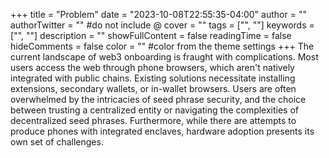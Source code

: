 +++
title = "Problem"
date = "2023-10-08T22:55:35-04:00"
author = ""
authorTwitter = "" #do not include @
cover = ""
tags = ["", ""]
keywords = ["", ""]
description = ""
showFullContent = false
readingTime = false
hideComments = false
color = "" #color from the theme settings
+++
The current landscape of web3 onboarding is fraught with complications. Most users access the web through phone browsers, which aren't natively integrated with public chains. Existing solutions necessitate installing extensions, secondary wallets, or in-wallet browsers. Users are often overwhelmed by the intricacies of seed phrase security, and the choice between trusting a centralized entity or navigating the complexities of decentralized seed phrases. Furthermore, while there are attempts to produce phones with integrated enclaves, hardware adoption presents its own set of challenges.